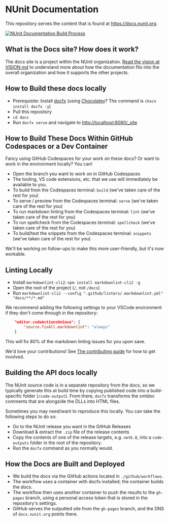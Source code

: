 # NUnit Documentation

This repository serves the content that is found at <https://docs.nunit.org>.

[![NUnit Documentation Build Process](https://github.com/nunit/docs/actions/workflows/build-process.yml/badge.svg)](https://github.com/nunit/docs/actions/workflows/build-process.yml)

## What is the Docs site? How does it work?

The docs site is a project within the NUnit organization. [Read the vision at VISION.md](VISION.md) to understand more about how the documentation fits into the overall organization and how it supports the other projects.

## How to Build these docs locally

* Prerequisite: Install [docfx](https://dotnet.github.io/docfx/) (using [Chocolatey](https://chocolatey.org/)? The command is `choco install docfx -y`)
* Pull this repository
* `cd docs`
* Run `docfx serve` and navigate to <http://localhost:8080/_site>

## How to Build These Docs Within GitHub Codespaces or a Dev Container

Fancy using GitHub Codespaces for your work on these docs? Or want to work in the environment locally? You can!

* Open the branch you want to work on in GitHub Codespaces
* The tooling, VS code extensions, etc. that we use will immediately be available to you.
* To build from the Codespaces terminal: `build` (we've taken care of the rest for you)
* To serve / preview from the Codespaces terminal: `serve` (we've taken care of the rest for you)
* To run markdown linting from the Codespaces terminal: `lint` (we've taken care of the rest for you)
* To run spellcheck from the Codespaces terminal: `spellcheck` (we've taken care of the rest for you)
* To build/test the snippets from the Codespaces terminal: `snippets` (we've taken care of the rest for you)

We'll be working on follow-ups to make this more user-friendly, but it's now workable.

## Linting Locally

* Install `markdownlint-cli2`: `npm install markdownlint-cli2 -g`
* Open the root of the project (`/`, not `/docs`)
* Run `markdownlint-cli2 --config ".github/linters/.markdownlint.yml" "docs/**/*.md"`

We recommend adding the following settings to your VSCode environment if they don't come through in the repository:

```json
    "editor.codeActionsOnSave": {
        "source.fixAll.markdownlint": "always"
    }
```

This will fix 80% of the markdown linting issues for you upon save.

We'd love your contributions! See [The contributing guide](CONTRIBUTING.md) for how to get involved.

## Building the API docs locally

The NUnit source code is in a separate repository from the docs, so we typically generate this at build time by copying
published code into a build-specific folder (`/code-output`). From there, `docfx` transforms the xmldoc comments that
are alongside the DLLs into HTML files.

Sometimes you may need/want to reproduce this locally. You can take the following steps to do so:

* Go to the NUnit release you want in the GitHub Releases
* Download & extract the `.zip` file of the release contents
* Copy the contents of one of the release targets, e.g. `net6.0`, into a `code-outputs` folder in the root of the
repository.
* Run the `docfx` command as you normally would.

## How the Docs are Built and Deployed

* We build the docs via the GitHub actions located in `./github/workflows`.
* The workflow uses a container with docfx installed; the container builds the docs.
* The workflow then uses another container to push the results to the `gh-pages` branch, using a personal access token
that is stored in the repository's settings.
* GitHub serves the outputted site from the `gh-pages` branch, and the DNS of `docs.nunit.org` points there.
